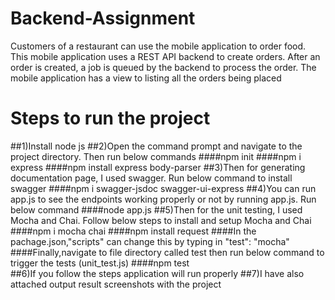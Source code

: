 # Backend-Assignment
Customers of a restaurant can use the mobile application to order food. This mobile application uses a REST API backend to create orders. After  an order is created, a job is queued by the backend to process the order. The mobile application has a view to listing all the orders being placed

# Steps to run the project
##1)Install node js
##2)Open the command prompt and navigate to the project directory. Then run below commands
	####npm init
	####npm i express
	####npm install express body-parser
##3)Then for generating documentation page, I used swagger. Run below command to install swagger
	####npm i swagger-jsdoc swagger-ui-express
##4)You can run app.js to see the endpoints working properly or not by running app.js. Run below command 
	####node app.js
##5)Then for the unit testing, I used Mocha and Chai. Follow below steps to install and setup Mocha and Chai  	
	####npm i mocha chai
	####npm install request
	####In the pachage.json,"scripts" can change this by typing in "test": "mocha"
	####Finally,navigate to file directory called test then run below command to trigger the tests (unit_test.js)
	####npm test	
##6)If you follow the steps application will run properly
##7)I have also attached output result screenshots with the project
